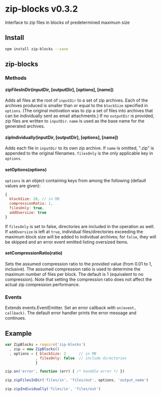 # zip-blocks v0.3.2

Interface to zip files in blocks of predetermined maximum size

## Install

```bash
npm install zip-blocks --save
```
## zip-blocks

### Methods

#### zipFilesInDir(inputDir, [outputDir], [options], [name])

Adds all files at the root of `inputDir` to a set of zip archives. Each of the archives produced is smaller than or equal to the `blockSize` specified in `options`. (The original motivation was to zip a set of files into archives that can be individually sent as email attachments.) If no `outputDir` is provided, zip files are written to `inputDir`. `name` is used as the base name for the generated archives.

#### zipIndividually(inputDir, [outputDir], [options], [name])

Adds each file in `inputDir` to its own zip archive. If `name` is omitted, ".zip" is appended to the original filenames. `filesOnly` is the only applicable key in `options`.

#### setOptions(options)

`options` is an object containing keys from among the following (default values are given):
```js
{
  blockSize: 20, // in MB
  compressionRatio: 1,
  filesOnly: true,
  addOversize: true
}
```

If `filesOnly` is set to false, directories are included in the operation as well. If `addOversize` is left at `true`, individual files/directories exceeding the maximum block size will be added to individual archives; for `false`, they will be skipped and an error event emitted listing oversized items.

#### setCompressionRatio(ratio)

Sets the assumed compression ratio to the provided value (from 0.01 to 1, inclusive). The assumed compression ratio is used to determine the maximum number of files per block. The default is 1 (equivalent to no compression). Note that setting the compression ratio does not affect the actual zip compression performance.


### Events

Extends events.EventEmitter. Set an error callback with `on(event, callback)`. The default error handler prints the error message and continues.


## Example

```js
var ZipBlocks = require('zip-blocks')
  , zip = new ZipBlocks()
  , options = { blockSize: 2      // in MB
              , filesOnly: false  // include directories
              }

zip.on('error', function (err) { /* handdle error */ })

zip.zipFilesInDir('files/in', 'files/out', options, 'output_name')

zip.zipIndividually('files/in', 'files/out')
```
